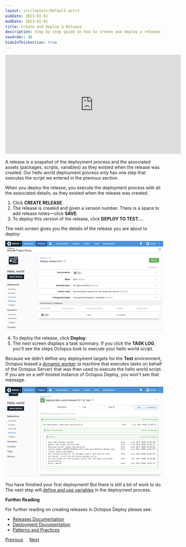 ```yaml
---
layout: src/layouts/Default.astro
pubDate: 2023-01-01
modDate: 2023-01-01
title: Create and Deploy a Release
description: Step by step guide on how to create and deploy a release in Octopus Deploy
navOrder: 40
hideInThisSection: true
---
```


<iframe width="560" height="315" src="https://www.youtube.com/embed/syfl59pR4ZU" frameborder="0" allow="accelerometer; autoplay; encrypted-media; gyroscope; picture-in-picture" allowfullscreen></iframe>

A release is a snapshot of the deployment process and the associated assets (packages, scripts, variables) as they existed when the release was created. Our hello world deployment process only has one step that executes the script we entered in the previous section.

When you deploy the release, you execute the deployment process with all the associated details, as they existed when the release was created.

1. Click **CREATE RELEASE**.
1. The release is created and given a version number. There is a space to add release notes—click **SAVE**.
1. To deploy this version of the release, click **DEPLOY TO TEST...**.

The next screen gives you the details of the release you are about to deploy:

![Deploy release screen in the Octopus Web Portal](/docs/getting-started/first-deployment/legacy-guide/images/deploy-release.png "width=500")

4. To deploy the release, click **Deploy**.
5. The next screen displays a task summary. If you click the **TASK LOG**, you'll see the steps Octopus took to execute your hello world script.

Because we didn't define any deployment targets for the **Test** environment, Octopus leased a [dynamic worker](/docs/infrastructure/workers/dynamic-worker-pools/#on-demand) (a machine that executes tasks on behalf of the Octopus Server) that was then used to execute the hello world script.  If you are on a self-hosted instance of Octopus Deploy, you won't see that message.

![The results of the Hello world deployment](/docs/getting-started/first-deployment/legacy-guide/images/deployed-release.png "width=500")

You have finished your first deployment!  But there is still a bit of work to do.  The next step will [define and use variables](/docs/getting-started/first-deployment/define-and-use-variables) in the deployment process.

**Further Reading**

For further reading on creating releases in Octopus Deploy please see:

- [Releases Documentation](/docs/releases)
- [Deployment Documentation](/docs/deployments)
- [Patterns and Practices](/docs/deployments/patterns)

<span><a class="btn btn-secondary" href="/docs/getting-started/first-deployment/legacy-guide/define-the-deployment-process/">Previous</a></span>&nbsp;&nbsp;&nbsp;&nbsp;&nbsp;<span><a class="btn btn-success" href="/docs/getting-started/first-deployment/define-and-use-variables/">Next</a></span>
